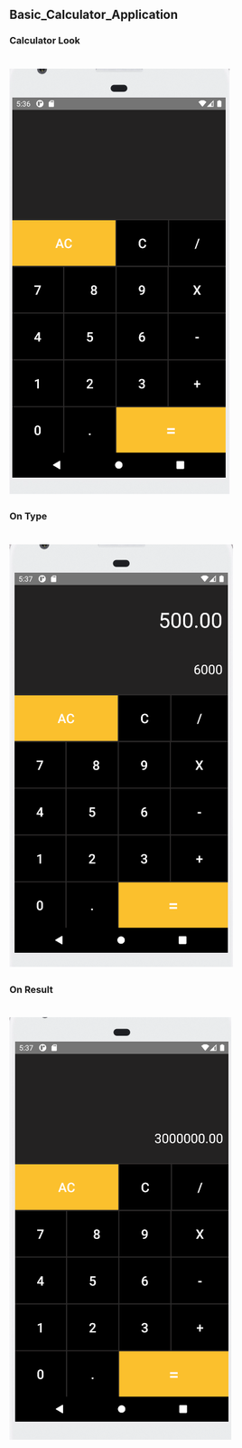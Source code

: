 ## Basic_Calculator_Application

### Calculator Look 
# ![Image_Look](/Snapshot1.png)

### On Type
# ![Image_on_Type](/Snapshot2.png)

### On Result
# ![Image_Result](/Snapshot3.png)
